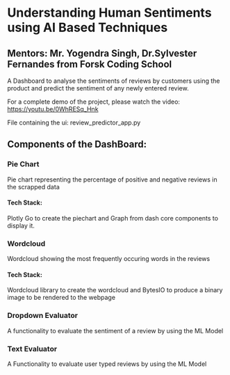 # Understanding Human Sentiments using AI Based Techniques

## Mentors: Mr. Yogendra Singh, Dr.Sylvester Fernandes from Forsk Coding School

A Dashboard to analyse the sentiments of reviews by customers using the product and predict the sentiment of any newly entered review.

For a complete demo of the project, please watch the video:
https://youtu.be/0WhRESq_Hnk

File containing the ui: review_predictor_app.py

## Components of the DashBoard:

### Pie Chart
Pie chart representing the percentage of positive and negative reviews in the scrapped data

#### Tech Stack: 
Plotly Go to create the piechart and Graph from dash core components to display it.

### Wordcloud
Wordcloud showing the most frequently occuring words in the reviews

#### Tech Stack:
Wordcloud library to create the wordcloud and BytesIO to produce a binary image to be rendered to the webpage

### Dropdown Evaluator
A functionality to evaluate the sentiment of a review by using the ML Model

### Text Evaluator
A Functionality to evaluate user typed reviews by using the ML Model


